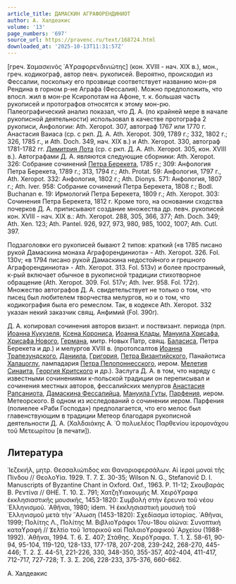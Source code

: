 ```yaml
---
article_title: ДАМАСКИН АГРАФОРЕНДИНИОТ
author: А. Халдеакис
volume: '13'
page_numbers: '697'
source_url: https://pravenc.ru/text/168724.html
downloaded_at: '2025-10-13T11:31:57Z'
---
```


[греч. Ϫαμασκινὸς ᾿Αϒραφορενδινιώτης]
(кон. XVIII - нач. XIX в.), мон., греч. кодикограф, автор певч. рукописей. Вероятно, происходил из Фессалии, поскольку его прозвище соответствует названию мон-ря Рендина в горном р-не Аграфа (Фессалия). Можно предположить, что впосл. жил в мон-ре Ксиропотам на Афоне, т. к. большая часть рукописей и протографов относятся к этому мон-рю. Палеографический анализ показал, что Д. А. (по крайней мере в начале рукописной деятельности) использовал в качестве протографа 2 рукописи, Анфологии: Ath. Xeropot. 307, автограф 1767 или 1770 г. Анастасия Ваиаса (ср. с ркп. Д. А. Ath. Xeropot. 309, 1789 г.; 332, 1802 г.; 326, 1785 г., и Ath. Doch. 349, нач. XIX в.) и Ath. Xeropot. 330, автограф 1781-1782 гг. [Димитрия Лота](<https://pravenc.ru/text/Димитрия Лота.html>) (ср. с ркп. Д. А. Ath. Xeropot. 305, кон. XVIII в.). Автографами Д. А. являются следующие сборники: Ath. Xeropot. 326: Cобрание сочинений [Петра Берекета](<https://pravenc.ru/text/Петра Берекета.html>), 1785 г.; 309: Анфология Петра Берекета, 1789 г.; 313, 1794 г.; Ath. Protat. 59: Анфология, 1797 г., Ath. Xeropot. 332: Анфология, 1802 г.; Ath. Dionys. 571: Анфология, 1807 г.; Ath. Iver. 958: Cобрание сочинений Петра Берекета, 1808 г.; Bodl. Buchanan e. 19: Ирмологий Петра Берекета, 1809 г.; Ath. Xeropot. 303: Сочинения Петра Берекета, 1812 г. Кроме того, на основании сходства почерков Д. А. приписывают создание множества др. певч. рукописей кон. XVIII - нач. XIX в.: Ath. Xeropot. 288, 305, 366, 377; Ath. Doch. 349; Ath. Xen. 123; Ath. Pantel. 926, 927, 973, 980, 985, 1002, 1007; Ath. Cutl. 397.

Подзаголовки его рукописей бывают 2 типов: краткий («в 1785 писано рукой Дамаскина монаха Аграфорендиниота» - Ath. Xeropot. 326. Fol. 130v; «в 1794 писано рукой Дамаскина недостойного и грешного Аграфорендиниота» - Ath. Xeropot. 313. Fol. 513v) и более пространный, к-рый включает обычное в рукописной традиции стихотворное обращение (Ath. Xeropot. 309. Fol. 517v; Ath. Iver. 958. Fol. 172r). Множество автографов Д. А. свидетельствует не только о том, что писец был любителем творчества мелургов, но и о том, что кодикография была его ремеслом. Так, в кодексе Ath. Xeropot. 332 указан некий заказчик свящ. Анфимий (Fol. 390r).

Д. А. копировал сочинения авторов визант. и поствизант. периода (прп. [Иоанна Кукузеля](<https://pravenc.ru/text/Иоанна Кукузеля.html>), [Ксена Корониса](<https://pravenc.ru/text/Ксена Корониса.html>), [Иоанна Клады](<https://pravenc.ru/text/Иоанна Клады.html>), [Мануила Хрисафа](<https://pravenc.ru/text/Мануила Хрисафа.html>), [Хрисафа Нового](<https://pravenc.ru/text/Хрисафа Нового.html>), [Германа](https://pravenc.ru/text/Германа.html), митр. Новых Патр, свящ. [Баласиса](https://pravenc.ru/text/Баласиса.html), Петра Берекета и др.) и мелургов XVIII в. (протопсалтов [Иоанна Трапезундского](<https://pravenc.ru/text/Иоанна Трапезундского.html>), [Даниила](https://pravenc.ru/text/Даниил.html), [Григория](https://pravenc.ru/text/Григорий.html), [Петра Византийского](<https://pravenc.ru/text/Петра Византийского.html>), Панайотиса [Халацоглу](https://pravenc.ru/text/Халацоглу.html), лампадария [Петра Пелопоннесского](<https://pravenc.ru/text/Петр Пелопоннесский.html>), иером. [Мелетия Синаита](<https://pravenc.ru/text/Мелетия Синаита.html>), [Георгия Критского](<https://pravenc.ru/text/Георгия Критского.html>) и др.). Заслуга Д. А. в том, что наряду с известными сочинениями к-польской традиции он переписывал и сочинения местных авторов, фессалийских мелургов [Анастасия Рапсаниота](<https://pravenc.ru/text/Анастасия Рапсаниота.html>), [Дамаскина Фессалийца](<https://pravenc.ru/text/ДАМАСКИН ФЕССАЛИЕЦ.html>), [Мануила Гуты,](<https://pravenc.ru/text/Мануила Гуты .html>) [Парфения](https://pravenc.ru/text/Парфений.html), иером. Метеорского. В одном из исследований о сочинении иером. Парфения (полиелее «Раби Господа») предполагается, что его мелос был главенствующим в традиции Метеор благодаря рукописной деятельности Д. А. (Χαλδαιάκης Α. ῾Ο πολυελέος Παρθενίου ἱερομονάχου τοῦ Μετεωρίτου [в печати]).

## Литература

᾿Ιεζεκιήλ, μητρ. Θεσσαλιώτιδος και Θαναριοφερσάλων. Αἱ ἱεραὶ μοναὶ τῆς Πίνδου // Θεολοϒία. 1929. T. 7. Σ. 30-35; Wilson N. G., Stefanovič D. I. Manuscripts of Byzantine Chant in Oxford. Oxf., 1963. P. 11-12; Σκουβαράς Β. Ρεντίνα // ΘΗΕ. T. 10. Σ. 791; Χατζηϒιακουμής Μ. Χειρόϒραφα ἐκκλησιαστικῆς μουσικῆς, 1453-1820: Συμβολή στὴν ἔρευνα τοῦ νέου ῾Ελληνισμοῦ. ᾿Αθῆναι, 1980; idem. ῾Η ἐκκλησιαστικὴ μουσικὴ τοῦ ῾Ελληνισμοῦ μετὰ τὴν ῞Αλωση (1453-1820): Σχεδίασμα ἱστορίας. ᾿Αθῆναι, 1999; Πολίτης Λ., Πολίτης Μ. Βιβλιοϒράφοι 17ου-18ου αἰώνα: Συνοπτικὴ καταϒραφή // Ϫελτίο τοῦ ῾Ιστορικοῦ καὶ Παλαιοϒραφικοῦ ᾿Αρχείου (1988-1992). ᾿Αθῆναι, 1994. T. 6. Σ. 407; Στάθης. Χειρόϒραφα. T. 1. Σ. 58-61, 90-94, 95-104, 119-120, 128-133, 177-178, 207-208, 239-242, 268-270, 445-446; Τ. 2. Σ. 44-51, 221-226, 330, 348-350, 355-357, 402-404, 411-417, 712-717, 727-728; T. 3. Σ. 206, 228-233, 375-376, 660-662.

А. Халдеакис

